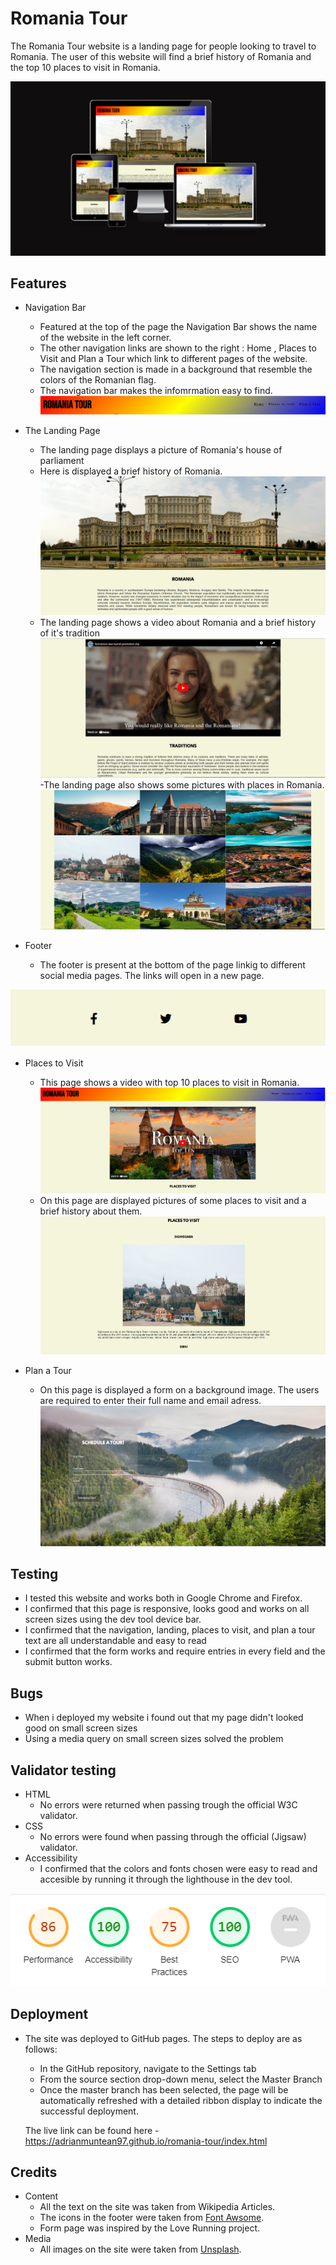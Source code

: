 # Romania Tour

The Romania Tour website is a landing page for people looking to travel to Romania. The user of this website will find a brief history of Romania and the top 10 places to visit in Romania.

![Am I Responsive](https://github.com/AdrianMuntean97/romania-tour/blob/main/media/am-i-responsive.png?raw=true)

## Features

- Navigation Bar
    - Featured at the top of the page the Navigation Bar shows the name of the website in the left corner.
    - The other navigation links are shown to the right : Home , Places to Visit and Plan a Tour which link to different pages of the website.
    - The navigation section is made in a background that resemble the colors of the Romanian flag.
    - The navigation bar makes the infomrmation easy to find.
![Navigation Bar](https://github.com/AdrianMuntean97/romania-tour/blob/main/media/navigation-bar.png?raw=true)

- The Landing Page
    - The landing page displays a picture of Romania's house of parliament
    - Here is displayed a brief history of Romania.
![Brief History](https://github.com/AdrianMuntean97/romania-tour/blob/main/media/landing-page.png?raw=true)
    - The landing page shows a video about Romania and a brief history of it's tradition
![Landing Page](https://github.com/AdrianMuntean97/romania-tour/blob/main/media/landing-page2.png?raw=true)
    -The landing page also shows some pictures with places in Romania.
    ![Pictures](https://github.com/AdrianMuntean97/romania-tour/blob/main/media/landing-page3.png?raw=true)

- Footer
    - The footer is present at the bottom of the page linkig to different social media pages. The links will open in a new page.
    
![Footer](https://github.com/AdrianMuntean97/romania-tour/blob/main/media/footer.png?raw=true)

- Places to Visit
    - This page shows a video with top 10 places to visit in Romania.
![Places to visit video](https://github.com/AdrianMuntean97/romania-tour/blob/main/media/places-to-visit-video.png?raw=true)
    - On this page are displayed pictures of some places to visit and a brief history about them.
![Places to visit pictures](https://github.com/AdrianMuntean97/romania-tour/blob/main/media/places-to-visit-pictures.png?raw=true)

- Plan a Tour 
    - On this page is displayed a form on a background image. The users are required to enter their full name and email adress.
![Form Page](https://github.com/AdrianMuntean97/romania-tour/blob/main/media/form-page.png?raw=true) 

## Testing

-   I tested this website and works both in Google Chrome and Firefox.
-   I confirmed that this page is responsive, looks good and works on all screen sizes using the dev tool device bar.
-   I confirmed that the navigation, landing, places to visit, and plan a tour text are all understandable and easy to read
-   I confirmed that the form works and require entries in every field and the submit button works.


## Bugs

-   When i deployed my website i found out that my page didn't looked good on small screen sizes 
-   Using a media query on small screen sizes solved the problem

## Validator testing 

-   HTML
    -   No errors were returned when passing trough the official W3C validator.
-   CSS
    -   No errors were found when passing through the official (Jigsaw) validator.
-   Accessibility 
    -   I confirmed that the colors and fonts chosen were easy to read and accesible by running it through the lighthouse in the dev tool.

![Light House dev tool](https://github.com/AdrianMuntean97/romania-tour/blob/main/media/lighthouse.png?raw=true)

## Deployment

-   The site was deployed to GitHub pages. The steps to deploy are as follows:
    -   In the GitHub repository, navigate to the Settings tab
    -   From the source section drop-down menu, select the Master Branch
    -   Once the master branch has been selected, the page will be automatically refreshed with a detailed ribbon display to indicate the successful deployment.

    The live link can be found here - https://adrianmuntean97.github.io/romania-tour/index.html

## Credits

-   Content
    -   All the text on the site was taken from Wikipedia Articles.
    -   The icons in the footer were taken from [Font Awsome](https://fontawesome.com/).
    -   Form page was inspired by the Love Running project.
-   Media
    -   All images on the site were taken from [Unsplash](https://unsplash.com/).



 